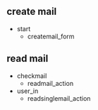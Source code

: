 ## create mail
* start
  - createmail_form

## read mail
* checkmail
  - readmail_action
* user_in
  - readsinglemail_action

